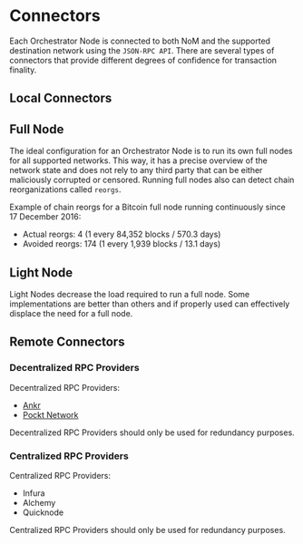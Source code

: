 # Connectors

Each Orchestrator Node is connected to both NoM and the supported destination network using the `JSON-RPC API`. There are several types of connectors that provide different degrees of confidence for transaction finality.

## Local Connectors

## Full Node

The ideal configuration for an Orchestrator Node is to run its own full nodes for all supported networks. This way, it has a precise overview of the network state and does not rely to any third party that can be either maliciously corrupted or censored. Running full nodes also can detect chain reorganizations called `reorgs`.

Example of chain reorgs for a Bitcoin full node running continuously since 17 December 2016:

- Actual reorgs: 4 (1 every 84,352 blocks / 570.3 days)
- Avoided reorgs: 174 (1 every 1,939 blocks / 13.1 days)

## Light Node

Light Nodes decrease the load required to run a full node. Some implementations are better than others and if properly used can effectively displace the need for a full node.

## Remote Connectors

### Decentralized RPC Providers

Decentralized RPC Providers:

- [Ankr](https://www.ankr.com/)
- [Pockt Network](https://www.pokt.network/)

Decentralized RPC Providers should only be used for redundancy purposes.

### Centralized RPC Providers

Centralized RPC Providers:

- Infura
- Alchemy
- Quicknode

Centralized RPC Providers should only be used for redundancy purposes.
